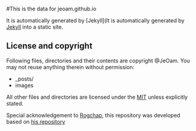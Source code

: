 #This is the data for jeoam.github.io

It is automatically generated by [Jekyll](It is automatically generated by [Jekyll](http://github.com/mojombo/jekyll) into a static site. 

## License and copyright

Following files, directories and their contents are copyright @JeOam. You may not reuse anything therein without permission:

* _posts/
* images

All other files and directories are licensed under the [MIT](http://www.opensource.org/licenses/mit-license.php) unless explicitly stated.


Special acknowledgement to [Rogchap](http://rogchap.com/), this repository was developed based on [his repository](https://github.com/rogchap/rogchap.github.com) 

